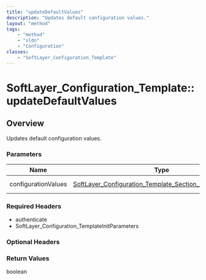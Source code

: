 ```yaml
---
title: "updateDefaultValues"
description: "Updates default configuration values."
layout: "method"
tags:
    - "method"
    - "sldn"
    - "Configuration"
classes:
    - "SoftLayer_Configuration_Template"
---
```

# SoftLayer_Configuration_Template::updateDefaultValues
## Overview 
Updates default configuration values. 

### Parameters 
|Name | Type | Description |
| --- | --- | --- |
|configurationValues| <a href='/reference/datatypes/SoftLayer_Configuration_Template_Section_Definition_Value'>SoftLayer_Configuration_Template_Section_Definition_Value[] </a>| Configuration values.|


### Required Headers
* authenticate
* SoftLayer_Configuration_TemplateInitParameters

### Optional Headers

### Return Values
boolean
